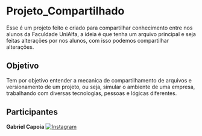 # Projeto_Compartilhado
 
Esse é um projeto feito e criado para compartilhar conhecimento entre nos alunos da Faculdade UniAlfa, 
a ideia é que tenha um arquivo principal e seja feitas alterações por nos alunos, com isso podemos compartilhar
alterações.

## Objetivo
Tem por objetivo entender a mecanica de compartilhamento de arquivos e versionamento de um projeto, 
ou seja, simular o ambiente de uma empresa, trabalhando com diversas tecnologias, pessoas e lógicas 
diferentes.

## Participantes

**Gabriel Capoia** [![Instagram](https://img.shields.io/badge/-{Nome}-purple?style=flat-square&logo=Instagram&logoColor=white&link={Link})]({Link}) 